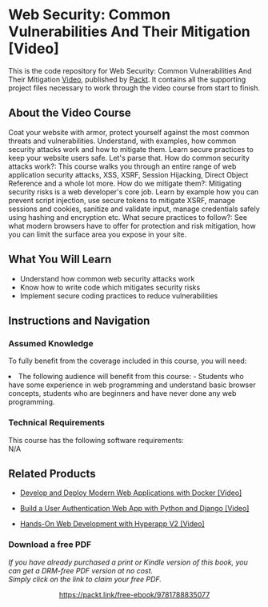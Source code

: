 


# Web Security: Common Vulnerabilities And Their Mitigation [Video]
This is the code repository for Web Security: Common Vulnerabilities And Their Mitigation [Video](https://www.packtpub.com/web-development/web-security-common-vulnerabilities-and-their-mitigation-video), published by [Packt](https://www.packtpub.com/?utm_source=github). It contains all the supporting project files necessary to work through the video course from start to finish.
## About the Video Course
Coat your website with armor, protect yourself against the most common threats and vulnerabilities. Understand, with examples, how common security attacks work and how to mitigate them. Learn secure practices to keep your website users safe. Let's parse that. How do common security attacks work?: This course walks you through an entire range of web application security attacks, XSS, XSRF, Session Hijacking, Direct Object Reference and a whole lot more. How do we mitigate them?: Mitigating security risks is a web developer's core job. Learn by example how you can prevent script injection, use secure tokens to mitigate XSRF, manage sessions and cookies, sanitize and validate input, manage credentials safely using hashing and encryption etc. What secure practices to follow?: See what modern browsers have to offer for protection and risk mitigation, how you can limit the surface area you expose in your site.



<H2>What You Will Learn</H2>
<DIV class=book-info-will-learn-text>
<UL>
<LI> Understand how common web security attacks work</li>
<LI>Know how to write code which mitigates security risks</li>
<LI>Implement secure coding practices to reduce vulnerabilities </li>
</UL></DIV>

## Instructions and Navigation
### Assumed Knowledge
To fully benefit from the coverage included in this course, you will need:<br/>
<DIV class=book-info-will-learn-text>
<LI> The following audience will benefit from this course: - Students who have some experience in web programming and understand basic browser concepts, students who are beginners and have never done any web programming.	</li>
<DIV>

### Technical Requirements
This course has the following software requirements:<br/>
N/A

## Related Products
* [Develop and Deploy Modern Web Applications with Docker [Video]
](https://www.packtpub.com/application-development/develop-and-deploy-modern-web-applications-docker-video)

* [Build a User Authentication Web App with Python and Django [Video]
]( https://www.packtpub.com/application-development/build-user-authentication-web-app-python-and-django-video)

* [Hands-On Web Development with Hyperapp V2 [Video]
]( https://www.packtpub.com/application-development/hands-web-development-hyperapp-v2-video)

### Download a free PDF

 <i>If you have already purchased a print or Kindle version of this book, you can get a DRM-free PDF version at no cost.<br>Simply click on the link to claim your free PDF.</i>
<p align="center"> <a href="https://packt.link/free-ebook/9781788835077">https://packt.link/free-ebook/9781788835077 </a> </p>